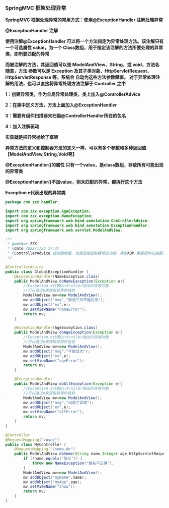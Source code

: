 ### SpringMVC 框架处理异常

**SpringMVC 框架处理异常的常用方式：使用@ExceptionHandler 注解处理异常**



**@ExceptionHandler 注解**



**使用注解@ExceptionHandler 可以将一个方法指定为异常处理方法。该注解只有一个可选属性 value，为一个 Class数组，用于指定该注解的方法所要处理的异常类，即所要匹配的异常**



**而被注解的方法，其返回值可以是 ModelAndView、String，或 void，方法名随意，方法 参数可以是 Exception 及其子类对象、HttpServletRequest、HttpServletResponse 等。系统会 自动为这些方法参数赋值。 对于异常处理注解的用法，也可以直接将异常处理方法注解于 Controller 之中**



**1：创建异常类，作为全局异常处理类，类上加入@ControllerAdvice**

**2：在类中定义方法，方法上面加入@ExceptionHandler**

**3：需要有组件扫描器来扫描@ControllerHandler所在的包名**

**4：加入注解驱动**



**实质就是把异常抛给了框架**

**异常方法的定义和控制器方法的定义一样，可以有多个参数和多种返回值【ModelAndView,String,Void等】**



**@ExceptionHandler()的属性  只有一个value，是class数组，存放所有可能出现的异常类**



**@ExceptionHandler()不加value，则未匹配的异常，都执行这个方法**



**Exception e代表出现的异常类**

```Java
package com.zzx.handler;

import com.zzx.exception.AgeException;
import com.zzx.exception.NameException;
import org.springframework.web.bind.annotation.ControllerAdvice;
import org.springframework.web.bind.annotation.ExceptionHandler;
import org.springframework.web.servlet.ModelAndView;

/**
 * @author ZZX
 * @date 2022/1/25 17:37
 * @ControllerAdvice 控制器增强，也就是给控制器增加功能，类似AOP,需要组件扫描器来扫描
 */

@ControllerAdvice
public class GlobalExceptionHandler {
    @ExceptionHandler(NameException.class)
    public ModelAndView doNameException(Exception e){
        //Exception e代表Controller抛出的异常对象
        //可以通过e来获取异常的信息
        ModelAndView mv=new ModelAndView();
        mv.addObject("msg","除张三外不能访问");
        mv.addObject("ex",e);
        mv.setViewName("nameError");
        return mv;
    }

    @ExceptionHandler(AgeException.class)
    public ModelAndView doAgeException(Exception e){
        //Exception e代表Controller抛出的异常对象
        //可以通过e来获取异常的信息
        ModelAndView mv=new ModelAndView();
        mv.addObject("msg","年龄过大");
        mv.addObject("ex",e);
        mv.setViewName("ageError");
        return mv;
    }

    @ExceptionHandler
    public ModelAndView doAllException(Exception e){
        //Exception e代表Controller抛出的异常对象
        //可以通过e来获取异常的信息
        ModelAndView mv=new ModelAndView();
        mv.addObject("msg","出现了异常");
        mv.addObject("ex",e);
        mv.setViewName("allError");
        return mv;
    }
}
```



```Java
@Controller
@RequestMapping("/user")
public class MyController {
    @RequestMapping("/some.do")
    public ModelAndView doSome(String name,Integer age,HttpServletRequest request)throws UserException {
        if (!name.equals("张三")) {
            throw new NameException("姓名不正确");
        }
        ModelAndView mv=new ModelAndView();
        mv.addObject("myName",name);
        mv.addObject("myAge",age);
        mv.setViewName("show");
        return mv;
    }
}
```